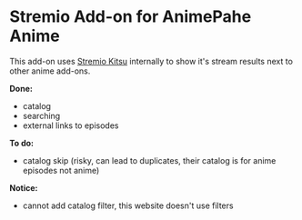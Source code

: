 # Stremio Add-on for AnimePahe Anime

This add-on uses [Stremio Kitsu](https://github.com/henryhomes/stremio-kitsu) internally to show it's stream results next to other anime add-ons.


**Done:**

- catalog
- searching
- external links to episodes


**To do:**

- catalog skip (risky, can lead to duplicates, their catalog is for anime episodes not anime)


**Notice:**

- cannot add catalog filter, this website doesn't use filters
